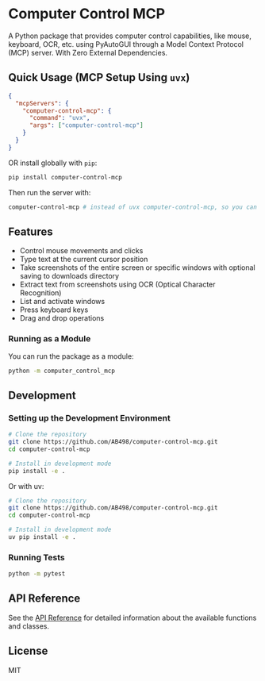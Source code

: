 # Computer Control MCP

A Python package that provides computer control capabilities, like mouse, keyboard, OCR, etc. using PyAutoGUI through a Model Context Protocol (MCP) server. With Zero External Dependencies.

## Quick Usage (MCP Setup Using `uvx`)

```json
{
  "mcpServers": {
    "computer-control-mcp": {
      "command": "uvx",
      "args": ["computer-control-mcp"]
    }
  }
}
```

OR install globally with `pip`:
```bash
pip install computer-control-mcp
```
Then run the server with:
```bash
computer-control-mcp # instead of uvx computer-control-mcp, so you can use the latest version, also you can `uv cache clean` to clear the cache and `uvx` again to use latest version.
```

## Features

- Control mouse movements and clicks
- Type text at the current cursor position
- Take screenshots of the entire screen or specific windows with optional saving to downloads directory
- Extract text from screenshots using OCR (Optical Character Recognition)
- List and activate windows
- Press keyboard keys
- Drag and drop operations

### Running as a Module

You can run the package as a module:

```bash
python -m computer_control_mcp
```

## Development

### Setting up the Development Environment

```bash
# Clone the repository
git clone https://github.com/AB498/computer-control-mcp.git
cd computer-control-mcp

# Install in development mode
pip install -e .
```

Or with uv:

```bash
# Clone the repository
git clone https://github.com/AB498/computer-control-mcp.git
cd computer-control-mcp

# Install in development mode
uv pip install -e .
```

### Running Tests

```bash
python -m pytest
```

## API Reference

See the [API Reference](docs/api.md) for detailed information about the available functions and classes.

## License

MIT
